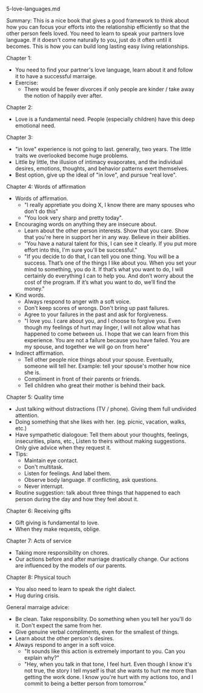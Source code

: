 5-love-languages.md

Summary: This is a nice book that gives a good framework to think about how you can focus your efforts into the relationship efficiently so that the other person feels loved. You need to learn to speak your partners love language. If it doesn't come naturally to you, just do it often until it becomes. This is how you can build long lasting easy living relationships.

Chapter 1:
- You need to find your partner's love language, learn about it and follow it to have a successful marraige. 
- Exercise:
	- There would be fewer divorces if only people are kinder / take away the notion of happily ever after.

Chapter 2:
- Love is a fundamental need. People (especially children) have this deep emotional need. 

Chapter 3:
- "in love" experience is not going to last. generally, two years. The little traits we overlooked become huge problems.
- Little by little, the illusion of intimacy evaporates, and the individual desires, emotions, thoughts, and behavior patterns exert themselves.
- Best option, give up the ideal of "in love", and pursue "real love".

Chapter 4: Words of affirmation
- Words of affirmation. 
	- "I really appretiate you doing X, I know there are many spouses who don't do this"
	- "You look very sharp and pretty today". 
- Encouraging words on anything they are insecure about. 
	- Learn about the other person interests. Show that you care. Show that you're here in support her in any way. Believe in their abilities. 
	- "You have a natural talent for this, I can see it clearly. If you put more effort into this, I'm sure you'll be successful."
	- "If you decide to do that, I can tell you one thing. You will be a success. That’s one of the things I like about you. When you set your mind to something, you do it. If that’s what you want to do, I will certainly do everything I can to help you. And don’t worry about the cost of the program. If it’s what you want to do, we’ll find the money."
- Kind words.
	- Always respond to anger with a soft voice. 
	- Don't keep scores of wrongs. Don't bring up past failures. 
	- Agree to your failures in the past and ask for forgiveness.
	- "I love you. I care about you, and I choose to forgive you. Even though my feelings of hurt may linger, I will not allow what has happened to come between us. I hope that we can learn from this experience. You are not a failure because you have failed. You are my spouse, and together we will go on from here"
- Indirect affirmation.
	- Tell other people nice things about your spouse. Eventually, someone will tell her. Example: tell your spouse's mother how nice she is. 
	- Compliment in front of their parents or friends. 
	- Tell children who great their mother is behind their back. 

Chapter 5: Quality time
- Just talking without distractions (TV / phone). Giving them full undivided attention. 
- Doing something that she likes with her. (eg. picnic, vacation, walks, etc.)
- Have sympathetic dialogoue: Tell them about your thoughts, feelings, insecurities, plans, etc., Listen to theirs without making suggestions. Only give advice when they request it. 
- Tips:
	- Maintain eye contact.
	- Don't multitask. 
	- Listen for feelings. And label them.
	- Observe body language. If conflicting, ask questions.
	- Never interrupt.
- Routine suggestion: talk about three things that happened to each person during the day and how they feel about it.

Chapter 6: Receiving gifts
- Gift giving is fundamental to love. 
- When they make requests, oblige. 

Chapter 7: Acts of service
- Taking more responsibility on chores. 
- Our actions before and after marriage drastically change. Our actions are influenced by the models of our parents. 

Chapter 8: Physical touch
- You also need to learn to speak the right dialect. 
- Hug during crisis.

General marraige advice:
- Be clean. Take responsibility. Do something when you tell her you'll do it. Don't expect the same from her.
- Give genuine verbal compliments, even for the smallest of things. 
- Learn about the other person's desires. 
- Always respond to anger in a soft voice.
	- "It sounds like this action is extremely important to you. Can you explain why?" 
	- "Hey, when you talk in that tone, I feel hurt. Even though I know it's not true, the story I tell myself is that she wants to hurt me more than getting the work done. I know you're hurt with my actions too, and I commit to being a better person from tomorrow."









